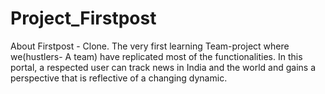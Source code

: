 # Project_Firstpost
About Firstpost - Clone. The very first learning Team-project where we(hustlers- A team) have replicated most of the functionalities. In this portal, a respected user can track news in India and the world and gains a perspective that is reflective of a changing dynamic.
